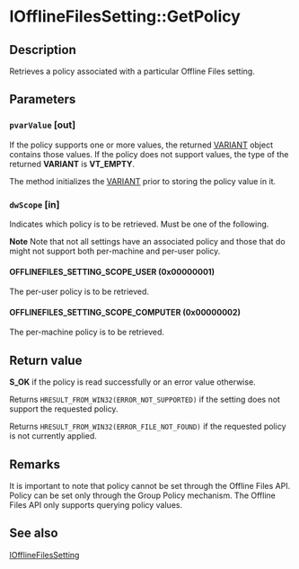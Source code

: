 # IOfflineFilesSetting::GetPolicy

## Description

Retrieves a policy associated with a particular Offline Files setting.

## Parameters

### `pvarValue` [out]

If the policy supports one or more values, the returned [VARIANT](https://learn.microsoft.com/windows/desktop/api/oaidl/ns-oaidl-variant) object contains those values. If the policy does not support values, the type of the returned **VARIANT** is **VT_EMPTY**.

The method initializes the [VARIANT](https://learn.microsoft.com/windows/desktop/api/oaidl/ns-oaidl-variant) prior to storing the policy value in it.

### `dwScope` [in]

Indicates which policy is to be retrieved. Must be one of the following.

**Note** Note that not all settings have an associated policy and those that do might not support both per-machine and per-user policy.

#### OFFLINEFILES_SETTING_SCOPE_USER (0x00000001)

The per-user policy is to be retrieved.

#### OFFLINEFILES_SETTING_SCOPE_COMPUTER (0x00000002)

The per-machine policy is to be retrieved.

## Return value

**S_OK** if the policy is read successfully or an error value otherwise.

Returns `HRESULT_FROM_WIN32(ERROR_NOT_SUPPORTED)` if the setting does not support the requested policy.

Returns `HRESULT_FROM_WIN32(ERROR_FILE_NOT_FOUND)` if the requested policy is not currently applied.

## Remarks

It is important to note that policy cannot be set through the Offline Files API. Policy can be set only through the Group Policy mechanism. The Offline Files API only supports querying policy values.

## See also

[IOfflineFilesSetting](https://learn.microsoft.com/previous-versions/windows/desktop/api/cscobj/nn-cscobj-iofflinefilessetting)